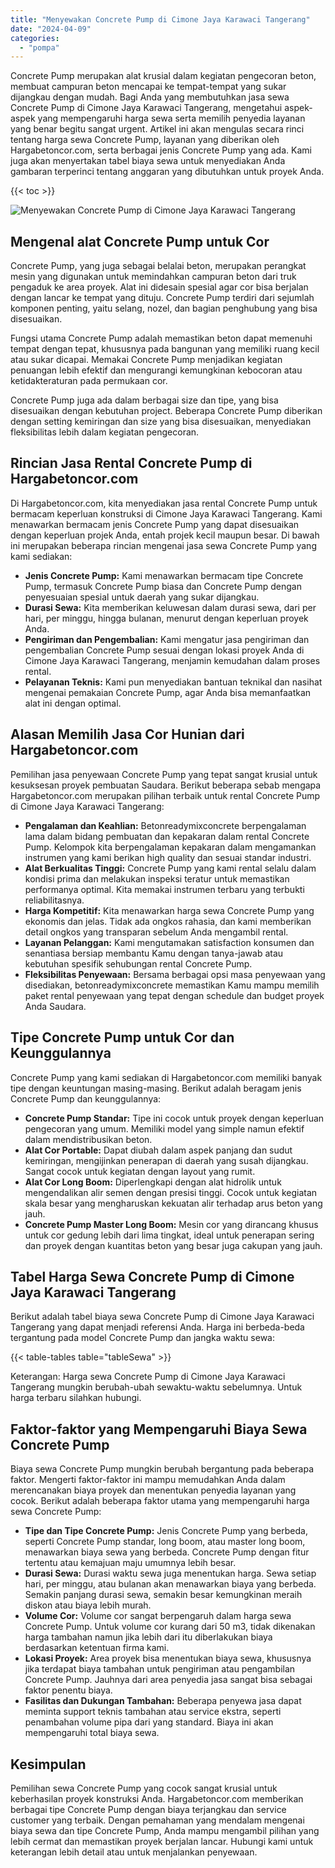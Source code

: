 ```yaml
---
title: "Menyewakan Concrete Pump di Cimone Jaya Karawaci Tangerang"
date: "2024-04-09"
categories: 
  - "pompa"
---
```




Concrete Pump merupakan alat krusial dalam kegiatan pengecoran beton, membuat campuran beton mencapai ke tempat-tempat yang sukar dijangkau dengan mudah. Bagi Anda yang membutuhkan jasa sewa Concrete Pump di Cimone Jaya Karawaci Tangerang, mengetahui aspek-aspek yang mempengaruhi harga sewa serta memilih penyedia layanan yang benar begitu sangat urgent. Artikel ini akan mengulas secara rinci tentang harga sewa Concrete Pump, layanan yang diberikan oleh Hargabetoncor.com, serta berbagai jenis Concrete Pump yang ada. Kami juga akan menyertakan tabel biaya sewa untuk menyediakan Anda gambaran terperinci tentang anggaran yang dibutuhkan untuk proyek Anda.

{{< toc >}}

![Menyewakan Concrete Pump di Cimone Jaya Karawaci Tangerang](https://hargareadymixid.github.io/pompa/concrete-pump%20(2).png)

## Mengenal alat Concrete Pump untuk Cor

Concrete Pump, yang juga sebagai belalai beton, merupakan perangkat mesin yang digunakan untuk memindahkan campuran beton dari truk pengaduk ke area proyek. Alat ini didesain spesial agar cor bisa berjalan dengan lancar ke tempat yang dituju. Concrete Pump terdiri dari sejumlah komponen penting, yaitu selang, nozel, dan bagian penghubung yang bisa disesuaikan.

Fungsi utama Concrete Pump adalah memastikan beton dapat memenuhi tempat dengan tepat, khususnya pada bangunan yang memiliki ruang kecil atau sukar dicapai. Memakai Concrete Pump menjadikan kegiatan penuangan lebih efektif dan mengurangi kemungkinan kebocoran atau ketidakteraturan pada permukaan cor.

Concrete Pump juga ada dalam berbagai size dan tipe, yang bisa disesuaikan dengan kebutuhan project. Beberapa Concrete Pump diberikan dengan setting kemiringan dan size yang bisa disesuaikan, menyediakan fleksibilitas lebih dalam kegiatan pengecoran.

## Rincian Jasa Rental Concrete Pump di Hargabetoncor.com

Di Hargabetoncor.com, kita menyediakan jasa rental Concrete Pump untuk bermacam keperluan konstruksi di Cimone Jaya Karawaci Tangerang. Kami menawarkan bermacam jenis Concrete Pump yang dapat disesuaikan dengan keperluan projek Anda, entah projek kecil maupun besar. Di bawah ini merupakan beberapa rincian mengenai jasa sewa Concrete Pump yang kami sediakan:

- **Jenis Concrete Pump:** Kami menawarkan bermacam tipe Concrete Pump, termasuk Concrete Pump biasa dan Concrete Pump dengan penyesuaian spesial untuk daerah yang sukar dijangkau.
- **Durasi Sewa:** Kita memberikan keluwesan dalam durasi sewa, dari per hari, per minggu, hingga bulanan, menurut dengan keperluan proyek Anda.
- **Pengiriman dan Pengembalian:** Kami mengatur jasa pengiriman dan pengembalian Concrete Pump sesuai dengan lokasi proyek Anda di Cimone Jaya Karawaci Tangerang, menjamin kemudahan dalam proses rental.
- **Pelayanan Teknis:** Kami pun menyediakan bantuan teknikal dan nasihat mengenai pemakaian Concrete Pump, agar Anda bisa memanfaatkan alat ini dengan optimal.

## Alasan Memilih Jasa Cor Hunian dari Hargabetoncor.com

Pemilihan jasa penyewaan Concrete Pump yang tepat sangat krusial untuk kesuksesan proyek pembuatan Saudara. Berikut beberapa sebab mengapa Hargabetoncor.com merupakan pilihan terbaik untuk rental Concrete Pump di Cimone Jaya Karawaci Tangerang:

- **Pengalaman dan Keahlian:** Betonreadymixconcrete berpengalaman lama dalam bidang pembuatan dan kepakaran dalam rental Concrete Pump. Kelompok kita berpengalaman kepakaran dalam mengamankan instrumen yang kami berikan high quality dan sesuai standar industri.
- **Alat Berkualitas Tinggi:** Concrete Pump yang kami rental selalu dalam kondisi prima dan melakukan inspeksi teratur untuk memastikan performanya optimal. Kita memakai instrumen terbaru yang terbukti reliabilitasnya.
- **Harga Kompetitif:** Kita menawarkan harga sewa Concrete Pump yang ekonomis dan jelas. Tidak ada ongkos rahasia, dan kami memberikan detail ongkos yang transparan sebelum Anda mengambil rental.
- **Layanan Pelanggan:** Kami mengutamakan satisfaction konsumen dan senantiasa bersiap membantu Kamu dengan tanya-jawab atau kebutuhan spesifik sehubungan rental Concrete Pump.
- **Fleksibilitas Penyewaan:** Bersama berbagai opsi masa penyewaan yang disediakan, betonreadymixconcrete memastikan Kamu mampu memilih paket rental penyewaan yang tepat dengan schedule dan budget proyek Anda Saudara.

## Tipe Concrete Pump untuk Cor dan Keunggulannya

Concrete Pump yang kami sediakan di Hargabetoncor.com memiliki banyak tipe dengan keuntungan masing-masing. Berikut adalah beragam jenis Concrete Pump dan keunggulannya:

- **Concrete Pump Standar:** Tipe ini cocok untuk proyek dengan keperluan pengecoran yang umum. Memiliki model yang simple namun efektif dalam mendistribusikan beton.
- **Alat Cor Portable:** Dapat diubah dalam aspek panjang dan sudut kemiringan, mengijinkan penerapan di daerah yang susah dijangkau. Sangat cocok untuk kegiatan dengan layout yang rumit.
- **Alat Cor Long Boom:** Diperlengkapi dengan alat hidrolik untuk mengendalikan alir semen dengan presisi tinggi. Cocok untuk kegiatan skala besar yang mengharuskan kekuatan alir terhadap arus beton yang jauh.
- **Concrete Pump Master Long Boom:** Mesin cor yang dirancang khusus untuk cor gedung lebih dari lima tingkat, ideal untuk penerapan sering dan proyek dengan kuantitas beton yang besar juga cakupan yang jauh.

## Tabel Harga Sewa Concrete Pump di Cimone Jaya Karawaci Tangerang

Berikut adalah tabel biaya sewa Concrete Pump di Cimone Jaya Karawaci Tangerang yang dapat menjadi referensi Anda. Harga ini berbeda-beda tergantung pada model Concrete Pump dan jangka waktu sewa:

{{< table-tables table="tableSewa" >}}

Keterangan: Harga sewa Concrete Pump di Cimone Jaya Karawaci Tangerang mungkin berubah-ubah sewaktu-waktu sebelumnya. Untuk harga terbaru silahkan hubungi.

## Faktor-faktor yang Mempengaruhi Biaya Sewa Concrete Pump

Biaya sewa Concrete Pump mungkin berubah bergantung pada beberapa faktor. Mengerti faktor-faktor ini mampu memudahkan Anda dalam merencanakan biaya proyek dan menentukan penyedia layanan yang cocok. Berikut adalah beberapa faktor utama yang mempengaruhi harga sewa Concrete Pump:

- **Tipe dan Tipe Concrete Pump:** Jenis Concrete Pump yang berbeda, seperti Concrete Pump standar, long boom, atau master long boom, menawarkan biaya sewa yang berbeda. Concrete Pump dengan fitur tertentu atau kemajuan maju umumnya lebih besar.
- **Durasi Sewa:** Durasi waktu sewa juga menentukan harga. Sewa setiap hari, per minggu, atau bulanan akan menawarkan biaya yang berbeda. Semakin panjang durasi sewa, semakin besar kemungkinan meraih diskon atau biaya lebih murah.
- **Volume Cor:** Volume cor sangat berpengaruh dalam harga sewa Concrete Pump. Untuk volume cor kurang dari 50 m3, tidak dikenakan harga tambahan namun jika lebih dari itu diberlakukan biaya berdasarkan ketentuan firma kami.
- **Lokasi Proyek:** Area proyek bisa menentukan biaya sewa, khususnya jika terdapat biaya tambahan untuk pengiriman atau pengambilan Concrete Pump. Jauhnya dari area penyedia jasa sangat bisa sebagai faktor penentu biaya.
- **Fasilitas dan Dukungan Tambahan:** Beberapa penyewa jasa dapat meminta support teknis tambahan atau service ekstra, seperti penambahan volume pipa dari yang standard. Biaya ini akan mempengaruhi total biaya sewa.

## Kesimpulan

Pemilihan sewa Concrete Pump yang cocok sangat krusial untuk keberhasilan proyek konstruksi Anda. Hargabetoncor.com memberikan berbagai tipe Concrete Pump dengan biaya terjangkau dan service customer yang terbaik. Dengan pemahaman yang mendalam mengenai biaya sewa dan tipe Concrete Pump, Anda mampu mengambil pilihan yang lebih cermat dan memastikan proyek berjalan lancar. Hubungi kami untuk keterangan lebih detail atau untuk menjalankan penyewaan.
